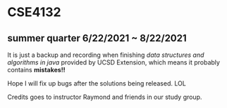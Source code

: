 # CSE4132
## summer quarter 6/22/2021 ~ 8/22/2021

It is just a backup and recording when finishing *data structures and algorithms in java* provided by UCSD Extension, which means it probably contains **mistakes!!**

Hope I will fix up bugs after the solutions being released. LOL

Credits goes to instructor Raymond and friends in our study group.
